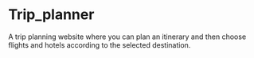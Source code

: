 # Trip_planner
A trip planning website where you can plan an itinerary and then choose flights and hotels according to the selected destination.
